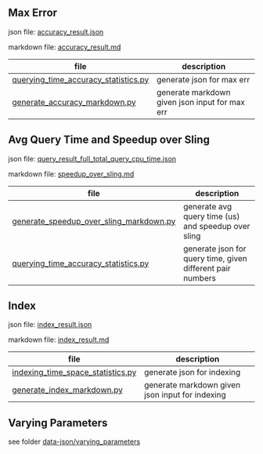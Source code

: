 ## Max Error

json file: [accuracy_result.json](data-json/accuracy_result.json)

markdown file: [accuracy_result.md](data-markdown/accuracy_result.md)

file | description
--- | ---
[querying_time_accuracy_statistics.py](querying_time_accuracy_statistics.py) | generate json for max err
[generate_accuracy_markdown.py](generate_accuracy_markdown.py) | generate markdown given json input for max err

## Avg Query Time and Speedup over Sling

json file: [query_result_full_total_query_cpu_time.json](data-json/query_result_full_total_query_cpu_time.json)

markdown file: [speedup_over_sling.md](data-markdown/speedup_over_sling.md)

file | description
--- | ---
[generate_speedup_over_sling_markdown.py](generate_speedup_over_sling_markdown.py) | generate avg query time (us) and speedup over sling
[querying_time_accuracy_statistics.py](querying_time_accuracy_statistics.py) | generate json for query time, given different pair numbers

## Index

json file: [index_result.json](data-json/index_result.json)

markdown file: [index_result.md](data-markdown/index_result.md)

file | description
--- | ---
[indexing_time_space_statistics.py](indexing_time_space_statistics.py) | generate json for indexing
[generate_index_markdown.py](generate_index_markdown.py) | generate markdown given json input for indexing


## Varying Parameters

see folder [data-json/varying_parameters](data-json/varying_parameters)